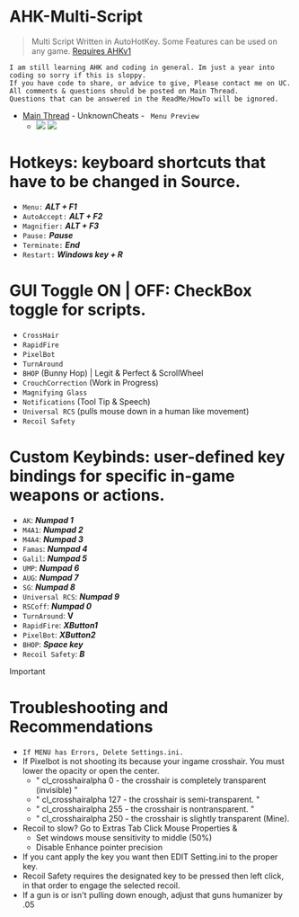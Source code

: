 # AHK-Multi-Script
> Multi Script Written in AutoHotKey.
> Some Features can be used on any game.
>[Requires AHKv1]([https://www.unknowncheats.me/forum/counter-strike-2-releases/605440-ahk-multiscript-peans-rcs.html](https://www.autohotkey.com/download/ahk-install.exe))
> 
 ```
I am still learning AHK and coding in general. Im just a year into coding so sorry if this is sloppy.
If you have code to share, or advice to give, Please contact me on UC.
All comments & questions should be posted on Main Thread.
Questions that can be answered in the ReadMe/HowTo will be ignored.
```

* [Main Thread](https://www.unknowncheats.me/forum/counter-strike-2-releases/605440-ahk-multiscript-peans-rcs.html) - UnknownCheats -
 `` Menu Preview``
  * ![](https://i.imgur.com/tN9YTre.png) ![](https://i.imgur.com/ExUlp4f.png)
# Hotkeys: keyboard shortcuts that have to be changed in Source.
* ``Menu:`` **_ALT + F1_**
* ``AutoAccept:`` **_ALT + F2_**
* ``Magnifier:`` **_ALT + F3_**
* ``Pause:`` **_Pause_** 
* ``Terminate:`` **_End_** 
* ``Restart:`` **_Windows key + R_**



# GUI Toggle ON | OFF: CheckBox toggle for scripts.
* ``CrossHair``
* ``RapidFire``
* ``PixelBot``
* ``TurnAround``
* ``BHOP`` (Bunny Hop) | Legit & Perfect & ScrollWheel
* ``CrouchCorrection`` (Work in Progress)
* ``Magnifying Glass``
* ``Notifications`` (Tool Tip & Speech)
* ``Universal RCS`` (pulls mouse down in a human like movement)
* ``Recoil Safety``

# Custom Keybinds: user-defined key bindings for specific in-game weapons or actions.
* ``AK``: **_Numpad 1_**
* ``M4A1``: **_Numpad 2_**
* ``M4A4``: **_Numpad 3_**
* ``Famas``: **_Numpad 4_**
* ``Galil``: **_Numpad 5_**
* ``UMP``: **_Numpad 6_**
* ``AUG``: **_Numpad 7_**
* ``SG``: **_Numpad 8_**
* ``Universal RCS``: **_Numpad 9_**
* ``RSCoff``: **_Numpad 0_**
* ``TurnAround``: **V** 
* ``RapidFire``: **_XButton1_**
* ``PixelBot``: **_XButton2_** 
* ``BHOP``: **_Space key_**
* ``Recoil Safety``: **_B_**

> [!IMPORTANT]
> # Troubleshooting and Recommendations 
> * ``If MENU has Errors, Delete Settings.ini.``
> * If Pixelbot is not shooting its because your ingame crosshair. You must lower the opacity or open the center. 
>   * " cl_crosshairalpha 0 - the crosshair is completely transparent (invisible) "
>   * " cl_crosshairalpha 127 - the crosshair is semi-transparent. "
>   * " cl_crosshairalpha 255 - the crosshair is nontransparent. "
>   * " cl_crosshairalpha 250 - the crosshair is slightly transparent (Mine).
> * Recoil to slow? Go to Extras Tab Click Mouse Properties &
>   * Set windows mouse sensitivity to middle (50%)
>   * Disable Enhance pointer precision
> * If you cant apply the key you want then EDIT Setting.ini to the proper key.
> * Recoil Safety requires the designated key to be pressed then left click, in that order to engage the selected recoil.
> * If a gun is or isn't pulling down enough, adjust that guns humanizer by .05
